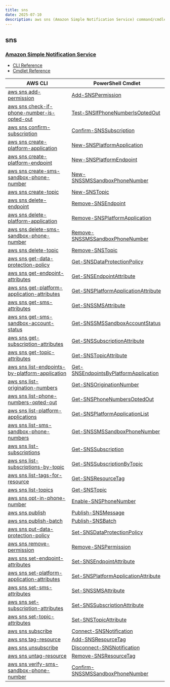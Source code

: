 ```yaml
---
title: sns
date: 2025-07-10
description: aws sns (Amazon Simple Notification Service) command/cmdlet list.
---
```


## sns

### [Amazon Simple Notification Service](https://aws.amazon.com/sns/)

* [CLI Reference](https://awscli.amazonaws.com/v2/documentation/api/latest/reference/sns/index.html)
* [Cmdlet Reference](https://docs.aws.amazon.com/powershell/latest/reference/items/Amazon_Simple_Notification_Service_cmdlets.html)

|AWS CLI|PowerShell Cmdlet|
|----|----|
|[aws sns add-permission](https://awscli.amazonaws.com/v2/documentation/api/latest/reference/sns/add-permission.html)|[Add-SNSPermission](https://docs.aws.amazon.com/powershell/latest/reference/items/Add-SNSPermission.html)|
|[aws sns check-if-phone-number-is-opted-out](https://awscli.amazonaws.com/v2/documentation/api/latest/reference/sns/check-if-phone-number-is-opted-out.html)|[Test-SNSIfPhoneNumberIsOptedOut](https://docs.aws.amazon.com/powershell/latest/reference/items/Test-SNSIfPhoneNumberIsOptedOut.html)|
|[aws sns confirm-subscription](https://awscli.amazonaws.com/v2/documentation/api/latest/reference/sns/confirm-subscription.html)|[Confirm-SNSSubscription](https://docs.aws.amazon.com/powershell/latest/reference/items/Confirm-SNSSubscription.html)|
|[aws sns create-platform-application](https://awscli.amazonaws.com/v2/documentation/api/latest/reference/sns/create-platform-application.html)|[New-SNSPlatformApplication](https://docs.aws.amazon.com/powershell/latest/reference/items/New-SNSPlatformApplication.html)|
|[aws sns create-platform-endpoint](https://awscli.amazonaws.com/v2/documentation/api/latest/reference/sns/create-platform-endpoint.html)|[New-SNSPlatformEndpoint](https://docs.aws.amazon.com/powershell/latest/reference/items/New-SNSPlatformEndpoint.html)|
|[aws sns create-sms-sandbox-phone-number](https://awscli.amazonaws.com/v2/documentation/api/latest/reference/sns/create-sms-sandbox-phone-number.html)|[New-SNSSMSSandboxPhoneNumber](https://docs.aws.amazon.com/powershell/latest/reference/items/New-SNSSMSSandboxPhoneNumber.html)|
|[aws sns create-topic](https://awscli.amazonaws.com/v2/documentation/api/latest/reference/sns/create-topic.html)|[New-SNSTopic](https://docs.aws.amazon.com/powershell/latest/reference/items/New-SNSTopic.html)|
|[aws sns delete-endpoint](https://awscli.amazonaws.com/v2/documentation/api/latest/reference/sns/delete-endpoint.html)|[Remove-SNSEndpoint](https://docs.aws.amazon.com/powershell/latest/reference/items/Remove-SNSEndpoint.html)|
|[aws sns delete-platform-application](https://awscli.amazonaws.com/v2/documentation/api/latest/reference/sns/delete-platform-application.html)|[Remove-SNSPlatformApplication](https://docs.aws.amazon.com/powershell/latest/reference/items/Remove-SNSPlatformApplication.html)|
|[aws sns delete-sms-sandbox-phone-number](https://awscli.amazonaws.com/v2/documentation/api/latest/reference/sns/delete-sms-sandbox-phone-number.html)|[Remove-SNSSMSSandboxPhoneNumber](https://docs.aws.amazon.com/powershell/latest/reference/items/Remove-SNSSMSSandboxPhoneNumber.html)|
|[aws sns delete-topic](https://awscli.amazonaws.com/v2/documentation/api/latest/reference/sns/delete-topic.html)|[Remove-SNSTopic](https://docs.aws.amazon.com/powershell/latest/reference/items/Remove-SNSTopic.html)|
|[aws sns get-data-protection-policy](https://awscli.amazonaws.com/v2/documentation/api/latest/reference/sns/get-data-protection-policy.html)|[Get-SNSDataProtectionPolicy](https://docs.aws.amazon.com/powershell/latest/reference/items/Get-SNSDataProtectionPolicy.html)|
|[aws sns get-endpoint-attributes](https://awscli.amazonaws.com/v2/documentation/api/latest/reference/sns/get-endpoint-attributes.html)|[Get-SNSEndpointAttribute](https://docs.aws.amazon.com/powershell/latest/reference/items/Get-SNSEndpointAttribute.html)|
|[aws sns get-platform-application-attributes](https://awscli.amazonaws.com/v2/documentation/api/latest/reference/sns/get-platform-application-attributes.html)|[Get-SNSPlatformApplicationAttribute](https://docs.aws.amazon.com/powershell/latest/reference/items/Get-SNSPlatformApplicationAttribute.html)|
|[aws sns get-sms-attributes](https://awscli.amazonaws.com/v2/documentation/api/latest/reference/sns/get-sms-attributes.html)|[Get-SNSSMSAttribute](https://docs.aws.amazon.com/powershell/latest/reference/items/Get-SNSSMSAttribute.html)|
|[aws sns get-sms-sandbox-account-status](https://awscli.amazonaws.com/v2/documentation/api/latest/reference/sns/get-sms-sandbox-account-status.html)|[Get-SNSSMSSandboxAccountStatus](https://docs.aws.amazon.com/powershell/latest/reference/items/Get-SNSSMSSandboxAccountStatus.html)|
|[aws sns get-subscription-attributes](https://awscli.amazonaws.com/v2/documentation/api/latest/reference/sns/get-subscription-attributes.html)|[Get-SNSSubscriptionAttribute](https://docs.aws.amazon.com/powershell/latest/reference/items/Get-SNSSubscriptionAttribute.html)|
|[aws sns get-topic-attributes](https://awscli.amazonaws.com/v2/documentation/api/latest/reference/sns/get-topic-attributes.html)|[Get-SNSTopicAttribute](https://docs.aws.amazon.com/powershell/latest/reference/items/Get-SNSTopicAttribute.html)|
|[aws sns list-endpoints-by-platform-application](https://awscli.amazonaws.com/v2/documentation/api/latest/reference/sns/list-endpoints-by-platform-application.html)|[Get-SNSEndpointsByPlatformApplication](https://docs.aws.amazon.com/powershell/latest/reference/items/Get-SNSEndpointsByPlatformApplication.html)|
|[aws sns list-origination-numbers](https://awscli.amazonaws.com/v2/documentation/api/latest/reference/sns/list-origination-numbers.html)|[Get-SNSOriginationNumber](https://docs.aws.amazon.com/powershell/latest/reference/items/Get-SNSOriginationNumber.html)|
|[aws sns list-phone-numbers-opted-out](https://awscli.amazonaws.com/v2/documentation/api/latest/reference/sns/list-phone-numbers-opted-out.html)|[Get-SNSPhoneNumbersOptedOut](https://docs.aws.amazon.com/powershell/latest/reference/items/Get-SNSPhoneNumbersOptedOut.html)|
|[aws sns list-platform-applications](https://awscli.amazonaws.com/v2/documentation/api/latest/reference/sns/list-platform-applications.html)|[Get-SNSPlatformApplicationList](https://docs.aws.amazon.com/powershell/latest/reference/items/Get-SNSPlatformApplicationList.html)|
|[aws sns list-sms-sandbox-phone-numbers](https://awscli.amazonaws.com/v2/documentation/api/latest/reference/sns/list-sms-sandbox-phone-numbers.html)|[Get-SNSSMSSandboxPhoneNumber](https://docs.aws.amazon.com/powershell/latest/reference/items/Get-SNSSMSSandboxPhoneNumber.html)|
|[aws sns list-subscriptions](https://awscli.amazonaws.com/v2/documentation/api/latest/reference/sns/list-subscriptions.html)|[Get-SNSSubscription](https://docs.aws.amazon.com/powershell/latest/reference/items/Get-SNSSubscription.html)|
|[aws sns list-subscriptions-by-topic](https://awscli.amazonaws.com/v2/documentation/api/latest/reference/sns/list-subscriptions-by-topic.html)|[Get-SNSSubscriptionByTopic](https://docs.aws.amazon.com/powershell/latest/reference/items/Get-SNSSubscriptionByTopic.html)|
|[aws sns list-tags-for-resource](https://awscli.amazonaws.com/v2/documentation/api/latest/reference/sns/list-tags-for-resource.html)|[Get-SNSResourceTag](https://docs.aws.amazon.com/powershell/latest/reference/items/Get-SNSResourceTag.html)|
|[aws sns list-topics](https://awscli.amazonaws.com/v2/documentation/api/latest/reference/sns/list-topics.html)|[Get-SNSTopic](https://docs.aws.amazon.com/powershell/latest/reference/items/Get-SNSTopic.html)|
|[aws sns opt-in-phone-number](https://awscli.amazonaws.com/v2/documentation/api/latest/reference/sns/opt-in-phone-number.html)|[Enable-SNSPhoneNumber](https://docs.aws.amazon.com/powershell/latest/reference/items/Enable-SNSPhoneNumber.html)|
|[aws sns publish](https://awscli.amazonaws.com/v2/documentation/api/latest/reference/sns/publish.html)|[Publish-SNSMessage](https://docs.aws.amazon.com/powershell/latest/reference/items/Publish-SNSMessage.html)|
|[aws sns publish-batch](https://awscli.amazonaws.com/v2/documentation/api/latest/reference/sns/publish-batch.html)|[Publish-SNSBatch](https://docs.aws.amazon.com/powershell/latest/reference/items/Publish-SNSBatch.html)|
|[aws sns put-data-protection-policy](https://awscli.amazonaws.com/v2/documentation/api/latest/reference/sns/put-data-protection-policy.html)|[Set-SNSDataProtectionPolicy](https://docs.aws.amazon.com/powershell/latest/reference/items/Set-SNSDataProtectionPolicy.html)|
|[aws sns remove-permission](https://awscli.amazonaws.com/v2/documentation/api/latest/reference/sns/remove-permission.html)|[Remove-SNSPermission](https://docs.aws.amazon.com/powershell/latest/reference/items/Remove-SNSPermission.html)|
|[aws sns set-endpoint-attributes](https://awscli.amazonaws.com/v2/documentation/api/latest/reference/sns/set-endpoint-attributes.html)|[Set-SNSEndpointAttribute](https://docs.aws.amazon.com/powershell/latest/reference/items/Set-SNSEndpointAttribute.html)|
|[aws sns set-platform-application-attributes](https://awscli.amazonaws.com/v2/documentation/api/latest/reference/sns/set-platform-application-attributes.html)|[Set-SNSPlatformApplicationAttribute](https://docs.aws.amazon.com/powershell/latest/reference/items/Set-SNSPlatformApplicationAttribute.html)|
|[aws sns set-sms-attributes](https://awscli.amazonaws.com/v2/documentation/api/latest/reference/sns/set-sms-attributes.html)|[Set-SNSSMSAttribute](https://docs.aws.amazon.com/powershell/latest/reference/items/Set-SNSSMSAttribute.html)|
|[aws sns set-subscription-attributes](https://awscli.amazonaws.com/v2/documentation/api/latest/reference/sns/set-subscription-attributes.html)|[Set-SNSSubscriptionAttribute](https://docs.aws.amazon.com/powershell/latest/reference/items/Set-SNSSubscriptionAttribute.html)|
|[aws sns set-topic-attributes](https://awscli.amazonaws.com/v2/documentation/api/latest/reference/sns/set-topic-attributes.html)|[Set-SNSTopicAttribute](https://docs.aws.amazon.com/powershell/latest/reference/items/Set-SNSTopicAttribute.html)|
|[aws sns subscribe](https://awscli.amazonaws.com/v2/documentation/api/latest/reference/sns/subscribe.html)|[Connect-SNSNotification](https://docs.aws.amazon.com/powershell/latest/reference/items/Connect-SNSNotification.html)|
|[aws sns tag-resource](https://awscli.amazonaws.com/v2/documentation/api/latest/reference/sns/tag-resource.html)|[Add-SNSResourceTag](https://docs.aws.amazon.com/powershell/latest/reference/items/Add-SNSResourceTag.html)|
|[aws sns unsubscribe](https://awscli.amazonaws.com/v2/documentation/api/latest/reference/sns/unsubscribe.html)|[Disconnect-SNSNotification](https://docs.aws.amazon.com/powershell/latest/reference/items/Disconnect-SNSNotification.html)|
|[aws sns untag-resource](https://awscli.amazonaws.com/v2/documentation/api/latest/reference/sns/untag-resource.html)|[Remove-SNSResourceTag](https://docs.aws.amazon.com/powershell/latest/reference/items/Remove-SNSResourceTag.html)|
|[aws sns verify-sms-sandbox-phone-number](https://awscli.amazonaws.com/v2/documentation/api/latest/reference/sns/verify-sms-sandbox-phone-number.html)|[Confirm-SNSSMSSandboxPhoneNumber](https://docs.aws.amazon.com/powershell/latest/reference/items/Confirm-SNSSMSSandboxPhoneNumber.html)|

